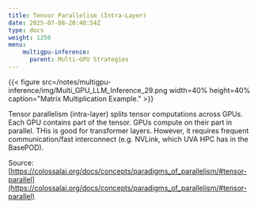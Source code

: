 ```yaml
---
title: Tensor Parallelism (Intra-Layer)
date: 2025-07-08-20:40:54Z
type: docs 
weight: 1250
menu: 
    multigpu-inference:
      parent: Multi-GPU Strategies 
---
```



{{< figure src=/notes/multigpu-inference/img/Multi_GPU_LLM_Inference_29.png width=40% height=40% caption="Matrix Multiplication Example." >}}

Tensor parallelism (intra-layer) splits tensor computations across GPUs. Each GPU contains part of the tensor. GPUs compute on their part in parallel. THis is good for transformer layers. However, it requires frequent communication/fast interconnect (e.g. NVLink, which UVA HPC has in the BasePOD).


Source: [https://colossalai.org/docs/concepts/paradigms_of_parallelism/#tensor-parallel](https://colossalai.org/docs/concepts/paradigms_of_parallelism/#tensor-parallel)

